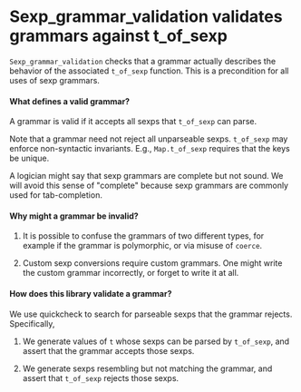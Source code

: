 # Sexp_grammar_validation validates grammars against t_of_sexp

`Sexp_grammar_validation` checks that a grammar actually describes the
behavior of the associated `t_of_sexp` function. This is a
precondition for all uses of sexp grammars.

#### What defines a valid grammar?

A grammar is valid if it accepts all sexps that `t_of_sexp` can parse.

Note that a grammar need not reject all unparseable sexps. `t_of_sexp`
may enforce non-syntactic invariants. E.g., `Map.t_of_sexp` requires
that the keys be unique.

A logician might say that sexp grammars are complete but not sound. We
will avoid this sense of "complete" because sexp grammars are commonly
used for tab-completion.

#### Why might a grammar be invalid?

1. It is possible to confuse the grammars of two different types, for
   example if the grammar is polymorphic, or via misuse of `coerce`.

2. Custom sexp conversions require custom grammars. One might write
   the custom grammar incorrectly, or forget to write it at all.

#### How does this library validate a grammar?

We use quickcheck to search for parseable sexps that the grammar
rejects. Specifically,

1. We generate values of `t` whose sexps can be parsed by `t_of_sexp`,
   and assert that the grammar accepts those sexps.

2. We generate sexps resembling but not matching the grammar, and
   assert that `t_of_sexp` rejects those sexps.
